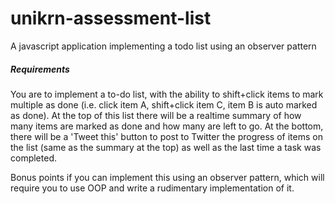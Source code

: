 # unikrn-assessment-list
A javascript application implementing a todo list using an observer pattern


##### Requirements

You are to implement a to-do list, with the ability to shift+click items to mark multiple as done (i.e. click item A, shift+click item C, item B is auto marked as done). At the top of this list there will be a realtime summary of how many items are marked as done and how many are left to go. At the bottom, there will be a 'Tweet this' button to post to Twitter the progress of items on the list (same as the summary at the top) as well as the last time a task was completed.

Bonus points if you can implement this using an observer pattern, which will require you to use OOP and write a rudimentary implementation of it.
